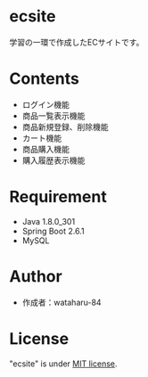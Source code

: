 # ecsite
学習の一環で作成したECサイトです。

# Contents
- ログイン機能
- 商品一覧表示機能
- 商品新規登録、削除機能
- カート機能
- 商品購入機能
- 購入履歴表示機能

# Requirement
- Java 1.8.0_301
- Spring Boot 2.6.1
- MySQL

# Author
- 作成者：wataharu-84

# License
"ecsite" is under [MIT license](https://en.wikipedia.org/wiki/MIT_License).
